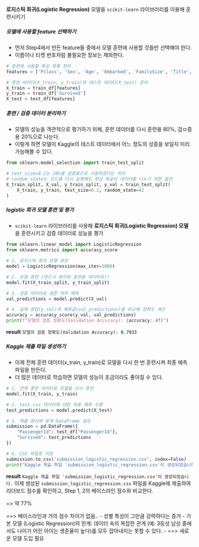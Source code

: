 **로지스틱 회귀(Logistic Regression)** 모델을 `scikit-learn` 라이브러리를 이용해 훈련시키기

##### 모델에 사용할 feature 선택하기
- 먼저 Step4에서 만든 feature들 중에서 모델 훈련에 사용할 것들만 선택해야 한다.
- 이름이나 티켓 번호처럼 불필요한 정보는 제외한다.
```python
# 훈련에 사용할 특성 목록 정의
features = ['Pclass', 'Sex', 'Age', 'Embarked', 'FamilySize', 'Title', 'AgeGroup']

# 훈련 데이터(X_train, y_train)와 테스트 데이터(X_test) 준비
X_train = train_df[features]
y_train = train_df['Survived']
X_test = test_df[features]
```

##### 훈련 / 검증 데이터 분리하기
- 모델의 성능을 객관적으로 평가하기 위해, 훈련 데이터를 다시 훈련용 80%,  검ㅁ증용 20%으로 나눈다.
- 이렇게 하면 모델이 Kaggle의 테스트 데이터에서 어느 정도의 성증을 보일지 미리 가늠해볼 수 있다.
```python
from sklearn.model_selection import train_test_split

# test_size=0.2는 20%를 검증용으로 사용하겠다는 의미
# random_state는 코드를 다시 실행해도 항상 똑같이 데이터를 나누기 위한 옵션
X_train_split, X_val, y_train_split, y_val = train_test_split(
    X_train, y_train, test_size=0.2, random_state=42
)
```


##### logistic 회귀 모델 훈련 및 평가
- `scikit-learn` 라이브러리를 사용해 **로지스틱 회귀(Logistic Regression) 모델**을 훈련시키고 검증 데이터로 성능을 평가
```python
from sklearn.linear_model import LogisticRegression
from sklearn.metrics import accuracy_score

# 1. 로지스틱 회귀 모델 생성
model = LogisticRegression(max_iter=1000)

# 2. 모델 훈련 (반드시 분리된 훈련용 데이터로!)
model.fit(X_train_split, y_train_split)

# 3. 검증 데이터로 생존 여부 예측
val_predictions = model.predict(X_val)

# 4. 실제 정답(y_val)과 예측값(val_predictions)을 비교해 정확도 계산
accuracy = accuracy_score(y_val, val_predictions)
print(f"모델의 검증 정확도(Validation Accuracy): {accuracy:.4f}")
```
**result**
`모델의 검증 정확도(Validation Accuracy): 0.7933`

##### Kaggle 제출 파일 생성하기
- 이제 전체 훈련 데이터(x_train, y_train)로 모델을 다시 한 번 훈련시켜 최종 예측 파일을 만든다.
- 더 많은 데이터로 학습하면 모델의 성능이 조금이라도 좋아질 수 있다.
```python
# 1. 전체 훈련 데이터로 모델을 다시 훈련
model.fit(X_train, y_train)

# 2. test.csv 데이터에 대한 최종 예측 수행
test_predictions = model.predict(X_test)

# 3. 제출 형식에 맞게 DataFrame 생성
submission = pd.DataFrame({
    "PassengerId": test_df["PassengerId"],
    "Survived": test_predictions
})

# 4. CSV 파일로 저장
submission.to_csv('submission_logistic_regression.csv', index=False)
print("Kaggle 제출 파일 'submission_logistic_regression.csv'이 생성되었습니다.")
```
**result**
`Kaggle 제출 파일 'submission_logistic_regression.csv'이 생성되었습니다.`
이제 생성된 `submission_logistic_regression.csv` 파일을 Kaggle에 제출하여 리더보드 점수를 확인하고, Step 1, 2의 베이스라인 점수와 비교한다.

=> 약 77%

==> 베이스라인과 거의 점수 차이가 없음.. 
	- 성별 특성이 그만큼 강력하다는 증거
	- 기본 모델 (Logistic Regression)의 한계: 데이터 속의 복잡한 관계 (예: 3등성 남성 중에서도 나이가 어린 아이는 생존율이 높다)를 모두 잡아내지는 못할 수 있다.
	- ==> 새로운 모델 도입 필요